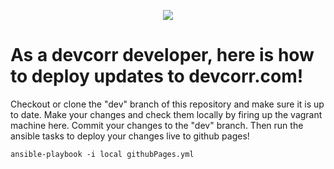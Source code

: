 <p align="center">
	<a href="http://devcorr.com">
		<img src="http://devcorr.com/images/logo.png"/>
	</a>
</p>
<p align="center">
	<h1>As a devcorr developer, here is how to deploy updates to devcorr.com!</h1>
	<p>
		Checkout or clone the &quot;dev&quot; branch of this repository and make sure it is up to date.
		Make your changes and check them locally by firing up the vagrant machine here.
		Commit your changes to the &quot;dev&quot; branch.
		Then run the ansible tasks to deploy your changes live to github pages!
	</p>
	<code>ansible-playbook -i local githubPages.yml</code>
</p>

